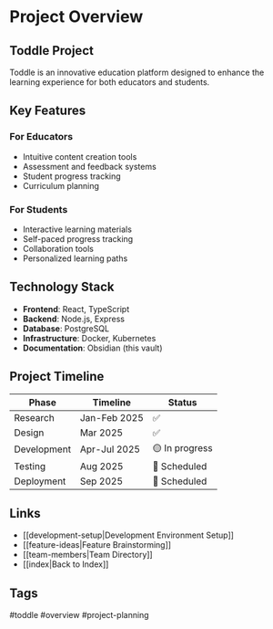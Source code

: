 # Project Overview

## Toddle Project

Toddle is an innovative education platform designed to enhance the learning experience for both educators and students.

## Key Features

### For Educators
- Intuitive content creation tools
- Assessment and feedback systems
- Student progress tracking
- Curriculum planning

### For Students
- Interactive learning materials
- Self-paced progress tracking
- Collaboration tools
- Personalized learning paths

## Technology Stack

- **Frontend**: React, TypeScript
- **Backend**: Node.js, Express
- **Database**: PostgreSQL
- **Infrastructure**: Docker, Kubernetes
- **Documentation**: Obsidian (this vault)

## Project Timeline

| Phase | Timeline | Status |
|-------|----------|--------|
| Research | Jan-Feb 2025 | ✅ |
| Design | Mar 2025 | ✅ |
| Development | Apr-Jul 2025 | 🟡 In progress |
| Testing | Aug 2025 | 📅 Scheduled |
| Deployment | Sep 2025 | 📅 Scheduled |

## Links

- [[development-setup|Development Environment Setup]]
- [[feature-ideas|Feature Brainstorming]]
- [[team-members|Team Directory]]
- [[index|Back to Index]]

## Tags
#toddle #overview #project-planning
